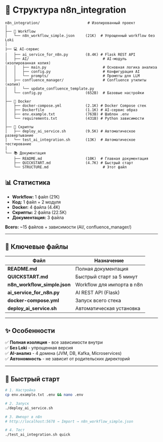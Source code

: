 # 📁 Структура n8n_integration

```
n8n_integration/                      # Изолированный проект
│
├── 🌟 Workflow
│   └── n8n_workflow_simple.json     (21K)  # Упрощенный workflow без Loki
│
├── 💻 AI-сервис
│   ├── ai_service_for_n8n.py        (8.4K) # Flask REST API
│   ├── AI/                                  # AI-модуль (изолированная копия)
│   │   ├── main.py                          # Основная логика анализа
│   │   ├── config.py                        # Конфигурация AI
│   │   └── prompts/                         # Промпты для LLM
│   ├── confluence_manager/                  # Confluence утилиты (копия)
│   │   └── update_confluence_template.py
│   └── config.py                    (652B)  # Базовые настройки
│
├── 🐳 Docker
│   ├── docker-compose.yml           (2.1K) # Docker Compose стек
│   ├── Dockerfile                   (1.1K) # AI-сервис образ
│   ├── env.example.txt              (763B) # Шаблон .env
│   └── requirements.txt             (431B) # Python зависимости
│
├── 🔧 Скрипты
│   ├── deploy_ai_service.sh         (9.5K) # Автоматическое развертывание
│   └── test_ai_integration.sh       (13K)  # Автоматическое тестирование
│
└── 📚 Документация
    ├── README.md                    (10K)  # Главная документация
    ├── QUICKSTART.md                (4.7K) # Быстрый старт
    └── STRUCTURE.md                         # Этот файл
```

## 📊 Статистика

- **Workflow:** 1 файл (21K)
- **Код:** 1 файл + 2 модуля
- **Docker:** 4 файла (4.4K)
- **Скрипты:** 2 файла (22.5K)
- **Документация:** 3 файла

**Всего:** ~15 файлов + зависимости (AI/, confluence_manager/)

---

## 🎯 Ключевые файлы

| Файл | Назначение |
|------|------------|
| **README.md** | Полная документация |
| **QUICKSTART.md** | Быстрый старт за 5 минут |
| **n8n_workflow_simple.json** | Workflow для импорта в n8n |
| **ai_service_for_n8n.py** | AI REST API (Flask) |
| **docker-compose.yml** | Запуск всего стека |
| **deploy_ai_service.sh** | Автоматическая установка |

---

## ✨ Особенности

✅ **Полная изоляция** - все зависимости внутри  
✅ **Без Loki** - упрощенная версия  
✅ **AI-анализ** - 4 домена (JVM, DB, Kafka, Microservices)  
✅ **Автономность** - не зависит от родительских директорий  

---

## 🚀 Быстрый старт

```bash
# 1. Настройка
cp env.example.txt .env && nano .env

# 2. Запуск
./deploy_ai_service.sh

# 3. Импорт в n8n
# http://localhost:5678 → Import → n8n_workflow_simple.json

# 4. Тест
./test_ai_integration.sh quick
```
